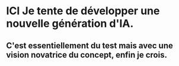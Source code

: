 # ICI Je tente de développer une nouvelle génération d'IA.
## C'est essentiellement du test mais avec une vision novatrice du concept, enfin je crois.
